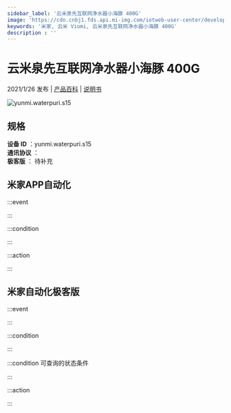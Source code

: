 ```yaml
---
sidebar_label: '云米泉先互联网净水器小海豚 400G'
image: 'https://cdn.cnbj1.fds.api.mi-img.com/iotweb-user-center/developer_1679071455176dmnSJTRL.png?GalaxyAccessKeyId=AKVGLQWBOVIRQ3XLEW&Expires=9223372036854775807&Signature=S4RJHBg7WbDfbGOiwZnCvyrgpN8='
keywords: '米家, 云米 Viomi, 云米泉先互联网净水器小海豚 400G'
description : ''
---
```

# 云米泉先互联网净水器小海豚 400G

2021/1/26 发布 | [产品百科](https://home.mi.com/webapp/content/baike/product/index.html?model=yunmi.waterpuri.s15/) | [说明书](https://home.mi.com/views/introduction.html?model=yunmi.waterpuri.s15&region=cn)

![yunmi.waterpuri.s15](https://cdn.cnbj1.fds.api.mi-img.com/iotweb-user-center/developer_1679071455176dmnSJTRL.png?GalaxyAccessKeyId=AKVGLQWBOVIRQ3XLEW&Expires=9223372036854775807&Signature=S4RJHBg7WbDfbGOiwZnCvyrgpN8=)

## 规格  
> 
**设备 ID** ：yunmi.waterpuri.s15  
**通讯协议** ：  
**极客版**  ： 待补充 


## 米家APP自动化  

:::event  

:::

:::condition  

:::

:::action   

:::

## 米家自动化极客版  

:::event  

:::

:::condition  

:::

:::condition 可查询的状态条件  

:::

:::action  

:::

        
